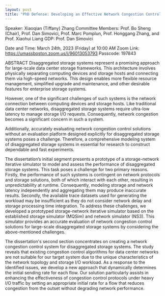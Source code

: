 ```yaml
---
layout: post
title: "PhD Defense: Developing an Effective Network Congestion Control for Large Scale Disaggregated Storage Systems"
---
```


Speaker: Xiaoqian (Tiffany) Zhang
Committee Members: Prof. Bo Sheng (Chair), Prof. Dan Simovici, Prof. Marc Pomplun, Prof. Honggang Zhang, and Prof. Xiaohui Liang
GDP: Prof. Dan Simovici

Date and Time: March 24th, 2023 (Friday) at 10:00 AM
Zoom Link: https://umassboston.zoom.us/j/96013053793
Passcode: 197843

ABSTRACT
Disaggregated storage systems represent a promising approach for large-scale data center storage frameworks. This architecture involves physically separating computing devices and storage hosts and connecting them via high-speed networks. This design enables more flexible resource management, simplified upgrade and maintenance, and other desirable features for enterprise storage systems.  

However, one of the significant challenges of such systems is the network connection between computing devices and storage hosts. Like traditional data center networks, disaggregated storage systems require ultra-low latency to manage storage I/O requests. Consequently, network congestion becomes a significant concern in such a system.

Additionally, accurately evaluating network congestion control solutions without an evaluation platform designed explicitly for disaggregated storage systems poses a challenge. Therefore, a comprehensive modeling system of disaggregated storage systems in essential for research to construct dependable and fast experiments.  

The dissertation’s initial segment presents a prototype of a storage-network iterative simulator to model and assess the performance of disaggregated storage systems. This task poses a challenge for two primary reasons.  Firstly, the performance of such systems is contingent on network protocols and storage solutions, both of which interact with each other, resulting in unpredictability at runtime. Consequently, modeling storage and network latency independently and aggregating them may produce inaccurate results. Secondly, the available trace datasets used for generating the workload may be insufficient as they do not consider network delay and storage processing time integration. To address these challenges, we developed a prototyped storage-network iterative simulator based on the established storage simulator (MQSim) and network simulator (NS3). This simulator provides an accurate evaluation of network congestion control solutions for large-scale disaggregated storage systems by considering the above-mentioned challenges.

The dissertation's second section concentrates on creating a network congestion control system for disaggregated storage systems. The study reveals that existing congestion control algorithms for data center networks are not suitable for our target system due to the unique characteristics of the network topology and storage I/O workload. As a response to the identified issues, we develop a new approach that dynamically determines the initial sending rate for each flow. Our solution particularly assists in enhancing the effectiveness of congestion control protocols under heavy I/O traffic by setting an appropriate initial rate for a flow that reduces congestion from the outset without degrading network performance.


